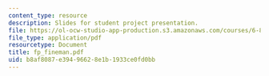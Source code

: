 ```yaml
---
content_type: resource
description: Slides for student project presentation.
file: https://ol-ocw-studio-app-production.s3.amazonaws.com/courses/6-895-theory-of-parallel-systems-sma-5509-fall-2003/b8af8087e39496628e1b1933ce0fd0bb_fp_fineman.pdf
file_type: application/pdf
resourcetype: Document
title: fp_fineman.pdf
uid: b8af8087-e394-9662-8e1b-1933ce0fd0bb
---
```

